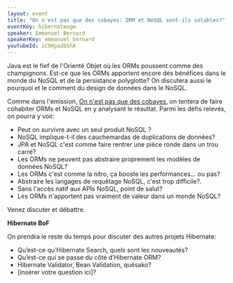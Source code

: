 ```yaml
---
layout: event
title: "On n'est pas que des cobayes: ORM et NoSQL sont-ils solubles?"
eventKey: hibernateogm
speaker: Emmanuel Bernard
speakerKey: emmanuel_bernard
youtubeId: iC9HpadbShA
---
```


Java est le fief de l'Orienté Objet où les ORMs poussent comme des champignons. Est-ce que les ORMs apportent encore des bénéfices dans le monde du NoSQL et de la persistance polyglotte? On discutera aussi le pourquoi et le comment du design de données dans le NoSQL.

Comme dans l'émission, [On n'est pas que des cobayes](http://www.france5.fr/emissions/on-n-est-pas-que-des-cobayes), on tentera de faire cohabiter ORMs et NoSQL en y analysant le résultat.
Parmi les défis relevés, on pourra y voir:

* Peut on survivre avec un seul produit NoSQL ?
* NoSQL implique-t-il des cauchemardas de duplications de données?
* JPA et NoSQL c'est comme faire rentrer une pièce ronde dans un trou carré?
* Les ORMs ne peuvent pas abstraire proprement les modèles de données NoSQL?
* Les ORMs c'est comme la nitro, ça booste les performances... ou pas?
* Abstraire les langages de requêtage NoSQL, c'est trop difficile?.
* Sans l'accès natif aux APIs NoSQL, point de salut?
* Les ORMs n'apportent pas vraiment de valeur dans un monde NoSQL?

Venez discuter et débattre.

**Hibernate BoF**

On prendra le reste du temps pour discuter des autres projets Hibernate:

* Qu’est-ce qu’Hibernate Search, quels sont les nouveautés?
* Qu’est-ce qui se passe du côté d’Hibernate ORM?
* Hibernate Validator, Bean Validation, quésako?
* [insérer votre question ici]?